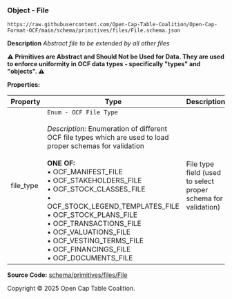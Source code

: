 ### Object - File

`https://raw.githubusercontent.com/Open-Cap-Table-Coalition/Open-Cap-Format-OCF/main/schema/primitives/files/File.schema.json`

**Description** _Abstract file to be extended by all other files_

**:warning: Primitives are Abstract and Should Not be Used for Data. They are used to enforce uniformity in OCF data types - specifically "types" and "objects". :warning:**

**Properties:**

| Property  | Type                                                                                                                                                                                                                                                                                                                                                                                                                                                                                                                 | Description                                                   | Required   |
| --------- | -------------------------------------------------------------------------------------------------------------------------------------------------------------------------------------------------------------------------------------------------------------------------------------------------------------------------------------------------------------------------------------------------------------------------------------------------------------------------------------------------------------------- | ------------------------------------------------------------- | ---------- |
| file_type | `Enum - OCF File Type`</br></br>_Description:_ Enumeration of different OCF file types which are used to load proper schemas for validation</br></br>**ONE OF:** </br>&bull; OCF_MANIFEST_FILE </br>&bull; OCF_STAKEHOLDERS_FILE </br>&bull; OCF_STOCK_CLASSES_FILE </br>&bull; OCF_STOCK_LEGEND_TEMPLATES_FILE </br>&bull; OCF_STOCK_PLANS_FILE </br>&bull; OCF_TRANSACTIONS_FILE </br>&bull; OCF_VALUATIONS_FILE </br>&bull; OCF_VESTING_TERMS_FILE </br>&bull; OCF_FINANCINGS_FILE </br>&bull; OCF_DOCUMENTS_FILE | File type field (used to select proper schema for validation) | `REQUIRED` |

**Source Code:** [schema/primitives/files/File](../../../../../schema/primitives/files/File.schema.json)

Copyright © 2025 Open Cap Table Coalition.
